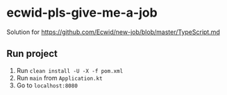 # ecwid-pls-give-me-a-job
Solution for  https://github.com/Ecwid/new-job/blob/master/TypeScript.md

## Run project
1. Run `clean install -U -X -f pom.xml`
2. Run `main` from `Application.kt`
3. Go to `localhost:8080`
